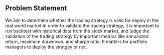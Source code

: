 

## Problem Statement
We aim to determine whether the trading strategy is valid for deploy in the real world market.In order to validate the trading strategy, it is important to run backtest with historical data from the stock market, and judge the validation
of the trading strategy by important metrics like annualized return, maximum drawdown, and sharpe ratio. It matters for portfolio managers to deploy
the stratgey or not. 

